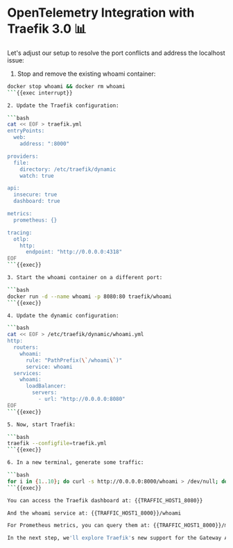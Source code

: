 # OpenTelemetry Integration with Traefik 3.0 📊

Let's adjust our setup to resolve the port conflicts and address the localhost issue:

1. Stop and remove the existing whoami container:

```bash
docker stop whoami && docker rm whoami
```{{exec interrupt}}

2. Update the Traefik configuration:

```bash
cat << EOF > traefik.yml
entryPoints:
  web:
    address: ":8000"

providers:
  file:
    directory: /etc/traefik/dynamic
    watch: true

api:
  insecure: true
  dashboard: true

metrics:
  prometheus: {}

tracing:
  otlp:
    http:
      endpoint: "http://0.0.0.0:4318"
EOF
```{{exec}}

3. Start the whoami container on a different port:

```bash
docker run -d --name whoami -p 8080:80 traefik/whoami
```{{exec}}

4. Update the dynamic configuration:

```bash
cat << EOF > /etc/traefik/dynamic/whoami.yml
http:
  routers:
    whoami:
      rule: "PathPrefix(\`/whoami\`)"
      service: whoami
  services:
    whoami:
      loadBalancer:
        servers:
          - url: "http://0.0.0.0:8080"
EOF
```{{exec}}

5. Now, start Traefik:

```bash
traefik --configfile=traefik.yml
```{{exec}}

6. In a new terminal, generate some traffic:

```bash
for i in {1..10}; do curl -s http://0.0.0.0:8000/whoami > /dev/null; done
```{{exec}}

You can access the Traefik dashboard at: {{TRAFFIC_HOST1_8080}}

And the whoami service at: {{TRAFFIC_HOST1_8000}}/whoami

For Prometheus metrics, you can query them at: {{TRAFFIC_HOST1_8000}}/metrics

In the next step, we'll explore Traefik's new support for the Gateway API!

